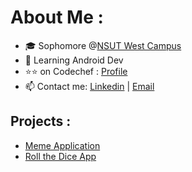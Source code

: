 # About Me :
- 🎓 Sophomore @[NSUT West Campus](http://gecdelhi.ac.in)
- 🌱 Learning Android Dev
- ⭐⭐ on Codechef : [Profile](https://www.codechef.com/users/dakuchidiya)
- 📫 Contact me: [Linkedin](https://www.linkedin.com/in/pushkarraja/) | [Email](pushkarraaja@gmail.com)


## Projects :
- [Meme Application](https://github.com/pushkarraja/Dank-Memes-App)
- [Roll the Dice App](https://github.com/pushkarraja/Roll-the-Dice-App)

